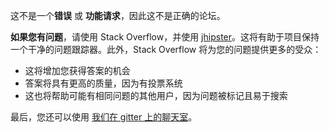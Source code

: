 这不是一个**错误** 或 **功能请求**，因此这不是正确的论坛。

**如果您有问题**，请使用 Stack Overflow，并使用 [jhipster](http://stackoverflow.com/questions/tagged/jhipster)。这将有助于项目保持一个干净的问题跟踪器。此外，Stack Overflow 将为您的问题提供更多的受众：

- 这将增加您获得答案的机会
- 答案将具有更高的质量，因为有投票系统
- 这也将帮助可能有相同问题的其他用户，因为问题被标记且易于搜索

最后，您还可以使用 [我们在 gitter 上的聊天室](https://gitter.im/jhipster/generator-jhipster)。
